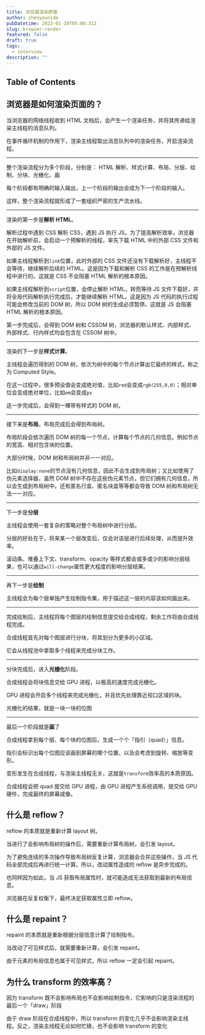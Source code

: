 ```yaml
---
title: 浏览器渲染原理
author: zhenyounide
pubDatetime: 2023-01-20T05:06:31Z
slug: browser-render
featured: false
draft: true
tags:
  - interview
description: ""
---
```


## Table of Contents

## 浏览器是如何渲染页面的？
 
当浏览器的网络线程收到 HTML 文档后，会产生一个渲染任务，并将其传递给渲染主线程的消息队列。
 
在事件循环机制的作用下，渲染主线程取出消息队列中的渲染任务，开启渲染流程。
 
-------
 
整个渲染流程分为多个阶段，分别是： HTML 解析、样式计算、布局、分层、绘制、分块、光栅化、画
 
每个阶段都有明确的输入输出，上一个阶段的输出会成为下一个阶段的输入。
 
这样，整个渲染流程就形成了一套组织严密的生产流水线。
 
-------
 
渲染的第一步是**解析 HTML**。
 
解析过程中遇到 CSS 解析 CSS，遇到 JS 执行 JS。为了提高解析效率，浏览器在开始解析前，会启动一个预解析的线程，率先下载 HTML 中的外部 CSS 文件和 外部的 JS 文件。
 
如果主线程解析到`link`位置，此时外部的 CSS 文件还没有下载解析好，主线程不会等待，继续解析后续的 HTML。这是因为下载和解析 CSS 的工作是在预解析线程中进行的。这就是 CSS 不会阻塞 HTML 解析的根本原因。
 
如果主线程解析到`script`位置，会停止解析 HTML，转而等待 JS 文件下载好，并将全局代码解析执行完成后，才能继续解析 HTML。这是因为 JS 代码的执行过程可能会修改当前的 DOM 树，所以 DOM 树的生成必须暂停。这就是 JS 会阻塞 HTML 解析的根本原因。
 
第一步完成后，会得到 DOM 树和 CSSOM 树，浏览器的默认样式、内部样式、外部样式、行内样式均会包含在 CSSOM 树中。
 
-------
 
渲染的下一步是**样式计算**。
 
主线程会遍历得到的 DOM 树，依次为树中的每个节点计算出它最终的样式，称之为 Computed Style。
 
在这一过程中，很多预设值会变成绝对值，比如`red`会变成`rgb(255,0,0)`；相对单位会变成绝对单位，比如`em`会变成`px`
 
这一步完成后，会得到一棵带有样式的 DOM 树。
 
--------
 
接下来是**布局**，布局完成后会得到布局树。
 
布局阶段会依次遍历 DOM 树的每一个节点，计算每个节点的几何信息。例如节点的宽高、相对包含块的位置。
 
大部分时候，DOM 树和布局树并非一一对应。
 
比如`display:none`的节点没有几何信息，因此不会生成到布局树；又比如使用了伪元素选择器，虽然 DOM 树中不存在这些伪元素节点，但它们拥有几何信息，所以会生成到布局树中。还有匿名行盒、匿名块盒等等都会导致 DOM 树和布局树无法一一对应。
 
-----------
 
下一步是**分层**
 
主线程会使用一套复杂的策略对整个布局树中进行分层。
 
分层的好处在于，将来某一个层改变后，仅会对该层进行后续处理，从而提升效率。
 
滚动条、堆叠上下文、transform、opacity 等样式都会或多或少的影响分层结果，也可以通过`will-change`属性更大程度的影响分层结果。
 
---------
 
再下一步是**绘制**
 
主线程会为每个层单独产生绘制指令集，用于描述这一层的内容该如何画出来。
 
------
 
完成绘制后，主线程将每个图层的绘制信息提交给合成线程，剩余工作将由合成线程完成。
 
合成线程首先对每个图层进行分块，将其划分为更多的小区域。
 
它会从线程池中拿取多个线程来完成分块工作。
 
----
 
分块完成后，进入**光栅化**阶段。
 
合成线程会将块信息交给 GPU 进程，以极高的速度完成光栅化。
 
GPU 进程会开启多个线程来完成光栅化，并且优先处理靠近视口区域的块。
 
光栅化的结果，就是一块一块的位图
 
---------
 
最后一个阶段就是**画**了
 
合成线程拿到每个层、每个块的位图后，生成一个个「指引（quad）」信息。
 
指引会标识出每个位图应该画到屏幕的哪个位置，以及会考虑到旋转、缩放等变形。
 
变形发生在合成线程，与渲染主线程无关，这就是`transform`效率高的本质原因。
 
合成线程会把 quad 提交给 GPU 进程，由 GPU 进程产生系统调用，提交给 GPU 硬件，完成最终的屏幕成像。
 
## 什么是 reflow？
 
reflow 的本质就是重新计算 layout 树。
 
当进行了会影响布局树的操作后，需要重新计算布局树，会引发 layout。
 
为了避免连续的多次操作导致布局树反复计算，浏览器会合并这些操作，当 JS 代码全部完成后再进行统一计算。所以，改动属性造成的 reflow 是异步完成的。
 
也同样因为如此，当 JS 获取布局属性时，就可能造成无法获取到最新的布局信息。
 
浏览器在反复权衡下，最终决定获取属性立即 reflow。
 
## 什么是 repaint？
 
repaint 的本质就是重新根据分层信息计算了绘制指令。
 
当改动了可见样式后，就需要重新计算，会引发 repaint。
 
由于元素的布局信息也属于可见样式，所以 reflow 一定会引起 repaint。
 
## 为什么 transform 的效率高？
 
因为 transform 既不会影响布局也不会影响绘制指令，它影响的只是渲染流程的最后一个「draw」阶段
 
由于 draw 阶段在合成线程中，所以 transform 的变化几乎不会影响渲染主线程。反之，渲染主线程无论如何忙碌，也不会影响 transform 的变化